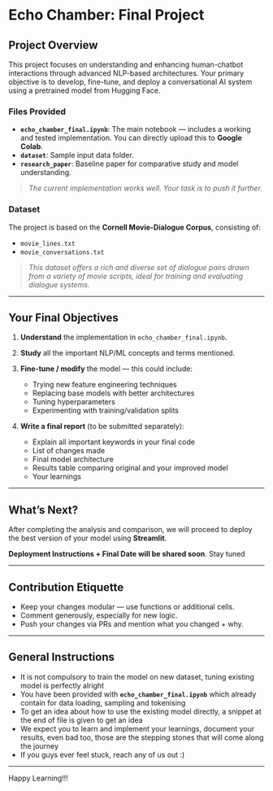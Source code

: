 ﻿# Echo Chamber: Final Project

## Project Overview

This project focuses on understanding and enhancing human-chatbot interactions through advanced NLP-based architectures. Your primary objective is to develop, fine-tune, and deploy a conversational AI system using a pretrained model from Hugging Face.

### Files Provided

* **`echo_chamber_final.ipynb`**: The main notebook — includes a working and tested implementation. You can directly upload this to **Google Colab**.
* **`dataset`**: Sample input data folder.
* **`research_paper`**: Baseline paper for comparative study and model understanding.

>  *The current implementation works well. Your task is to push it further.*


### Dataset

The project is based on the **Cornell Movie-Dialogue Corpus**, consisting of:
- `movie_lines.txt`
- `movie_conversations.txt`
>  *This dataset offers a rich and diverse set of dialogue pairs drawn from a variety of movie scripts, ideal for training and evaluating dialogue systems.*

---

##  Your Final Objectives

1. **Understand** the implementation in `echo_chamber_final.ipynb`.
2. **Study** all the important NLP/ML concepts and terms mentioned.
3. **Fine-tune / modify** the model — this could include:

   * Trying new feature engineering techniques
   * Replacing base models with better architectures
   * Tuning hyperparameters
   * Experimenting with training/validation splits

4. **Write a final report** (to be submitted separately):

   * Explain all important keywords in your final code
   * List of changes made
   * Final model architecture
   * Results table comparing original and your improved model
   * Your learnings

---


## What’s Next?

 After completing the analysis and comparison, we will proceed to deploy the best version of your model using **Streamlit**.

 **Deployment Instructions + Final Date will be shared soon**. Stay tuned

---

##  Contribution Etiquette

* Keep your changes modular — use functions or additional cells.
* Comment generously, especially for new logic.
* Push your changes via PRs and mention what you changed + why.

---
## General Instructions
* It is not compulsory to train the model on new dataset, tuning existing model is perfectly alright
* You have been provided with **`echo_chamber_final.ipynb`** which already contain for data loading, sampling and tokenising
* To get an idea about how to use the existing model directly, a snippet at the end of file is given to get an idea
* We expect you to learn and implement your learnings, document your results, even bad too, those are the stepping stones that will come along the journey
* If you guys ever feel stuck, reach any of us out :)

---
Happy Learning!!!
